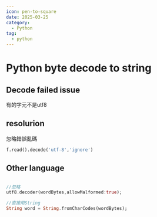```yaml
---
icon: pen-to-square
date: 2025-03-25
category:
  - Python
tag:
  - python
---
```

# Python byte decode to string

## Decode failed issue
有的字元不是utf8

## resolurion

忽略錯誤亂碼

```py
f.read().decode('utf-8','ignore')
```

## Other language

```dart

//忽略
utf8.decoder(wordBytes,allowMalformed:true);

//直接用String
String word = String.fromCharCodes(wordBytes);

```